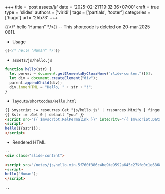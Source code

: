 +++
title = 'post assets/js'
date = '2025-02-21T19:32:36+07:00'
draft = true
type = 'slides'
authors = ['viridi']
tags = ['partials', 'footer']
categories = ['hugo']
url = '25b73'
+++

{{</* hello "Human" */>}} -- This shortcode is deleted on 20-mar-2025 0611.
+ Usage
```js
{{</* hello "Human" */>}}
```
+ `assets/js/hello.js`
```js
function hello(str) {
  let parent = document.getElementsByClassName("slide-content")[0];
  let div = document.createElement("div");
  parent.appendChild(div);
  div.innerHTML = "Hello, " + str + "!";
}
```
+ `layouts/shortcodes/hello.html`
```html
{{ $myscript := resources.Get "js/hello.js" | resources.Minify | fingerprint | resources.ExecuteAsTemplate "js/hello.js" . }}
{{ $str := .Get 0 | default "you" }}
<script src="{{ $myscript.RelPermalink }}" integrity="{{ $myscript.Data.Integrity }}"></script>
<script>
hello({{$str}});
</script>
```
+ Rendered HTML
```html
..
<div class="slide-content">
      
<script src="/notes/js/hello.min.5f760f386c4be9fe9592a645c275fd0c1e6868e3272599326bbcc3d83a463140.js" integrity="sha256-X3YPOGxL6f6VkqZFwnX9DB5oaOMnJZkya7zD2DpGMUA="></script>
<script>
hello("Human");
</script>

..
```